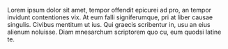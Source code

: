 Lorem ipsum dolor sit amet, tempor offendit epicurei ad pro, an tempor invidunt contentiones vix. At eum falli signiferumque, pri at liber causae singulis. Civibus mentitum ut ius. Qui graecis scribentur in, usu an eius alienum noluisse. Diam mnesarchum scriptorem quo cu, eum quodsi latine te.
